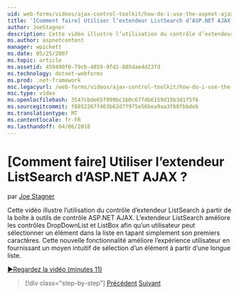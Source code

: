 ```yaml
---
uid: web-forms/videos/ajax-control-toolkit/how-do-i-use-the-aspnet-ajax-listsearch-extender
title: '[Comment faire] Utiliser l’extendeur ListSearch d’ASP.NET AJAX ? | Microsoft Docs'
author: JoeStagner
description: Cette vidéo illustre l’utilisation du contrôle d’extendeur ListSearch à partir de la boîte à outils de contrôle ASP.NET AJAX. L’extendeur ListSearch améliore DropDownList et L....
ms.author: aspnetcontent
manager: wpickett
ms.date: 05/25/2007
ms.topic: article
ms.assetid: 459490f0-79cb-4859-9fd2-885dae4d23fd
ms.technology: dotnet-webforms
ms.prod: .net-framework
msc.legacyurl: /web-forms/videos/ajax-control-toolkit/how-do-i-use-the-aspnet-ajax-listsearch-extender
msc.type: video
ms.openlocfilehash: 3547cbde65f999bc1b0c67fdb6159d15b3d1f5f6
ms.sourcegitcommit: f8852267f463b62d7f975e56bea9aa3f68fbbdeb
ms.translationtype: MT
ms.contentlocale: fr-FR
ms.lasthandoff: 04/06/2018
---
```

<a name="how-do-i-use-the-aspnet-ajax-listsearch-extender"></a>[Comment faire] Utiliser l’extendeur ListSearch d’ASP.NET AJAX ?
====================
par [Joe Stagner](https://github.com/JoeStagner)

Cette vidéo illustre l’utilisation du contrôle d’extendeur ListSearch à partir de la boîte à outils de contrôle ASP.NET AJAX. L’extendeur ListSearch améliore les contrôles DropDownList et ListBox afin qu’un utilisateur peut sélectionner un élément dans la liste en tapant simplement son premiers caractères. Cette nouvelle fonctionnalité améliore l’expérience utilisateur en fournissant un moyen intuitif de sélection d’un élément à partir d’une longue liste.

[&#9654;Regardez la vidéo (minutes 11)](https://channel9.msdn.com/Blogs/ASP-NET-Site-Videos/how-do-i-use-the-aspnet-ajax-listsearch-extender)

> [!div class="step-by-step"]
> [Précédent](how-do-i-use-the-aspnet-ajax-nobot-control.md)
> [Suivant](how-do-i-use-the-pagingbulletedlist-extender-control.md)
